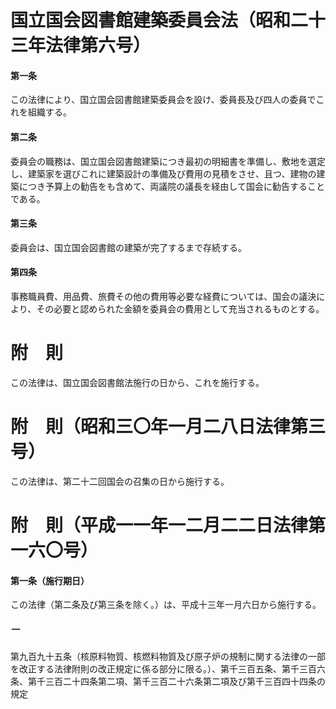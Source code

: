 # 国立国会図書館建築委員会法（昭和二十三年法律第六号）
#### 第一条
この法律により、国立国会図書館建築委員会を設け、委員長及び四人の委員でこれを組織する。
#### 第二条
委員会の職務は、国立国会図書館建築につき最初の明細書を準備し、敷地を選定し、建築家を選びこれに建築設計の準備及び費用の見積をさせ、且つ、建物の建築につき予算上の勧告をも含めて、両議院の議長を経由して国会に勧告することである。
#### 第三条
委員会は、国立国会図書館の建築が完了するまで存続する。
#### 第四条
事務職員費、用品費、旅費その他の費用等必要な経費については、国会の議決により、その必要と認められた金額を委員会の費用として充当されるものとする。
# 附　則
この法律は、国立国会図書館法施行の日から、これを施行する。
# 附　則（昭和三〇年一月二八日法律第三号）
この法律は、第二十二回国会の召集の日から施行する。
# 附　則（平成一一年一二月二二日法律第一六〇号）
#### 第一条（施行期日）
この法律（第二条及び第三条を除く。）は、平成十三年一月六日から施行する。
##### 一
第九百九十五条（核原料物質、核燃料物質及び原子炉の規制に関する法律の一部を改正する法律附則の改正規定に係る部分に限る。）、第千三百五条、第千三百六条、第千三百二十四条第二項、第千三百二十六条第二項及び第千三百四十四条の規定
